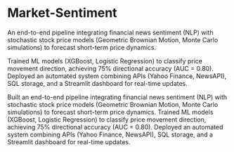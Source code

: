 # Market-Sentiment
An end-to-end pipeline integrating financial news sentiment (NLP) with stochastic stock price models (Geometric Brownian Motion, Monte Carlo simulations) to forecast short-term price dynamics.

Trained ML models (XGBoost, Logistic Regression) to classify price movement direction, achieving 75% directional accuracy (AUC = 0.80). Deployed an automated system combining APIs (Yahoo Finance, NewsAPI), SQL storage, and a Streamlit dashboard for real-time updates.

Built an end-to-end pipeline integrating financial news sentiment (NLP) with stochastic stock price models (Geometric Brownian Motion, Monte Carlo simulations) to forecast short-term price dynamics. Trained ML models (XGBoost, Logistic Regression) to classify price movement direction, achieving 75% directional accuracy (AUC = 0.80). Deployed an automated system combining APIs (Yahoo Finance, NewsAPI), SQL storage, and a Streamlit dashboard for real-time updates.
